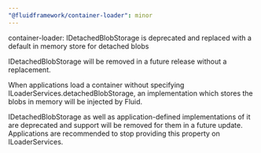 ```yaml
---
"@fluidframework/container-loader": minor
---
```


container-loader: IDetachedBlobStorage is deprecated and replaced with a default in memory store for detached blobs

IDetachedBlobStorage will be removed in a future release without a replacement.

When applications load a container without specifying ILoaderServices.detachedBlobStorage, an implementation which stores the blobs in memory will be injected by Fluid.

IDetachedBlobStorage as well as application-defined implementations of it are deprecated and support will be removed for them in a future update.
Applications are recommended to stop providing this property on ILoaderServices.
